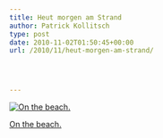 ```yaml
---
title: Heut morgen am Strand
author: Patrick Kollitsch
type: post
date: 2010-11-02T01:50:45+00:00
url: /2010/11/heut-morgen-am-strand/




---
```

<div class="media image">
  <a href="http://www.flickr.com/photos/schreibblogade/5139513205/" title="On the beach."><img src="//farm2.static.flickr.com/1091/5139513205_68e89e1754_z_d.jpg" alt="On the beach." /></p> 
  
  <p>
    On the beach.
  </p>
  
  <p>
    </a></div>